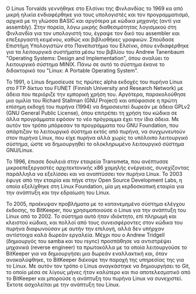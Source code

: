 Ο Linus Torvalds γεννήθηκε στο Ελσίνκι της Φινλανδίας το 1969 κα από μικρή ηλικία ενδιαφέρθηκε για τους υπολογιστές και τον προγραμματισμό, αρχικά με τη γλώσσα BASIC και αργότερα με κώδικα μηχανής (αντί για assembly). Στην πορεία, λόγω μικρής διαθεσιμότητας λογισμικού στη Φινλανδία για τον υπολογιστή του, έγραψε τον δικό του assembler και επεξεργαστή κειμένου, καθώς και βιβλιοθήκες γραφικών. Σπούδασε Επιστήμη Υπολογιστών στο Πανεπιστήμιο του Ελσίνκι, όπου ενδιαφέρθηκε για τα λειτουργικά συστήματα μέσω του βιβλίου του Andrew Tanenbaum \"Operating Systems: Design and Implementation\", όπου αναλύει το λειτουργικό σύστημα MINIX. Πάνω σε αυτό το σύστημα έκανε το διδακτορικό του \"Linux: A Portable Operating System\".

Το 1991, ο Linus δημοσίευσε τις πρώτες alpha εκδοχές του πυρήνα Linux στο FTP δίκτυο του FUNET (Finnish University and Research Network) με άδεια που περιόριζε την εμπορική χρήση του. Αργότερα, παρακολούθησε μια ομιλία του Richard Stallman (GNU Project) και απόφασισε η πρώτη επίσημη εκδοχή του πυρήνα (1994) να δημοσιευτεί δωρεάν με άδεια GPLv2 (GNU General Public License), όπου επιτρέπει τη χρήση του κώδικα σε άλλα προγράμματα εφόσον το νέο πρόγραμμα έχει την ίδια άδεια. Με αυτόν τον τρόπο μπόρεσαν τα προγράμματα του GNU Foundation, που απάρτιζαν το λειτουργικό σύστημα εκτός από πυρήνα, να συγχωνευτούν στον πυρήνα Linux, που είχε πυρήνα αλλά χωρίς το υπόλοιπο λειτουργικό σύστημα, ώστε να δημιουργηθεί το ολοκληρωμένο λειτουργικό σύστημα GNU/Linux.

To 1996, έπιασε δουλειά στην εταιρεία Transmeta, που ανέπτυσσε μικροεπεξεργαστές αρχιτεκτονικής x86 χαμηλής ενέργειας, συνεχίζοντας παράλληλα να εξελίσσει και να αναπτύσσει τον πυρήνα Linux. Το 2003 έφυγε από την εταιρία και πήγε στην Open Source Development Labs, η οποία εξελίχθηκε στη Linux Foundation, μία μη κερδοσκοπική εταιρία για την ανάπτυξη και την εδραίωση του Linux.

Το 2005, προέκυψαν προβλήματα με το κατανεμημένο σύστημα ελέγχου έκδοσης, το BitKeeper, που χρησιμοποιούσε ο Linus για την ανάπτυξη του Linux από το 2002. Το σύστημα αυτό ήταν ιδιόκτητο, επί πληρωμή και κλειστού κώδικα, και πολλοί από τους συνεισφέροντες στον κώδικα του πυρήνα διαφωνούσαν με αυτήν την επιλογή, αλλά δεν υπήρχαν αντίστοιχα καλά δωρεάν εργαλεία. Μέχρι που ο Andrew Tridgell (δημιουργός του samba και του rsync) προσπάθησε να αντιστρέψει μηχανικά (reverse engineer) τα πρωτοκόλλα με τα οποία λειτουργούσε το BitKeeper για να δημιουργήσει μια δωρεάν εναλλακτική και, όταν ανακαλύφθηκε, το BitKeeper διέκοψε την παροχή της υπηρεσίας της για το Linux. Με αυτόν τον τρόπο ο Linus αναγκάστηκε να δημιουργήσει το Git, το οποίο μέσα σε λίγους μήνες ήταν καλύτερο και πιο αποτελεσματικό από το BitKeeper και μπορούσε η ανάπτυξη του πυρήνα Linux να συνεχιστεί. Έκτοτε ασχολείται με την ανάπτυξη του Linux.
